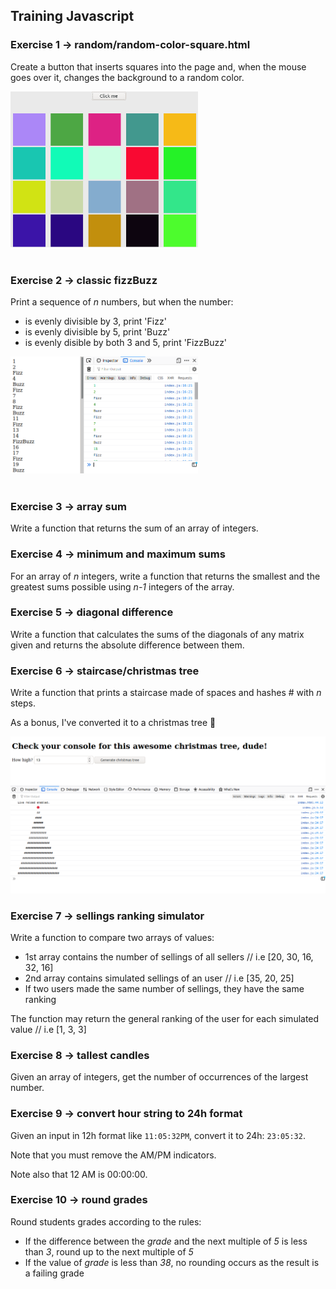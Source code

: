 ## Training Javascript

### **Exercise 1** -> random/random-color-square.html

Create a button that inserts squares into the page and, when the mouse goes over it, changes the background to a random color.

<img src="readme-images/01-random-color.png" width="300">
<br>
<br>

### **Exercise 2** -> classic fizzBuzz

Print a sequence of _n_ numbers, but when the number:

- is evenly divisible by 3, print 'Fizz'
- is evenly divisible by 5, print 'Buzz'
- is evenly disible by both 3 and 5, print 'FizzBuzz'

<img src="readme-images/02-fizzBuzz.png" width="300">
<br>
<br>

### **Exercise 3** -> array sum

Write a function that returns the sum of an array of integers.

### **Exercise 4** -> minimum and maximum sums

For an array of _n_ integers, write a function that returns the smallest and the greatest sums possible using _n-1_ integers of the array.

### **Exercise 5** -> diagonal difference

Write a function that calculates the sums of the diagonals of any matrix given and returns the absolute difference between them.

### **Exercise 6** -> staircase/christmas tree

Write a function that prints a staircase made of spaces and hashes # with _n_ steps.

As a bonus, I've converted it to a christmas tree 🎄

<img src="./readme-images/staircase-christmas.png" alt="Console christmas tree challenge">

### **Exercise 7** -> sellings ranking simulator

Write a function to compare two arrays of values:

- 1st array contains the number of sellings of all sellers // i.e [20, 30, 16, 32, 16]
- 2nd array contains simulated sellings of an user // i.e [35, 20, 25]
- If two users made the same number of sellings, they have the same ranking

The function may return the general ranking of the user for each simulated value // i.e [1, 3, 3]

### **Exercise 8** -> tallest candles

Given an array of integers, get the number of occurrences of the largest number.

### **Exercise 9** -> convert hour string to 24h format

Given an input in 12h format like ```11:05:32PM```, convert it to 24h: ```23:05:32```.

Note that you must remove the AM/PM indicators.

Note also that 12 AM is 00:00:00.

### **Exercise 10** -> round grades

Round students grades according to the rules:

- If the difference between the *grade* and the next multiple of *5* is less than *3*, round up to the next multiple of *5*
- If the value of *grade* is less than *38*, no rounding occurs as the result is a failing grade
